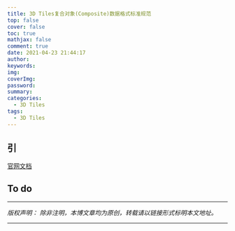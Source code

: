 ```yaml
---
title: 3D Tiles复合对象(Composite)数据格式标准规范
top: false
cover: false
toc: true
mathjax: false
comment: true
date: 2021-04-23 21:44:17
author:
keywords:
img:
coverImg:
password:
summary:
categories:
  - 3D Tiles
tags:
  - 3D Tiles
---
```


## 引

[官网文档](https://github.com/CesiumGS/3d-tiles/tree/master/specification/TileFormats/Composite)

## To do

---

_版权声明：_
_除非注明，本博文章均为原创，转载请以链接形式标明本文地址。_

---
